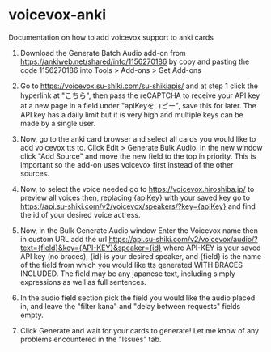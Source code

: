 # voicevox-anki
Documentation on how to add voicevox support to anki cards

1. Download the Generate Batch Audio add-on from https://ankiweb.net/shared/info/1156270186 by copy and pasting the code 1156270186 into Tools > Add-ons > Get Add-ons

2. Go to https://voicevox.su-shiki.com/su-shikiapis/ and at step 1 click the hyperlink at "こちら", then pass the reCAPTCHA to receive your API key at a new page in a field under "apiKeyをコピー", save this for later. The API key has a daily limit but it is very high and multiple keys can be made by a single user.

3. Now, go to the anki card browser and select all cards you would like to add voicevox tts to. Click Edit > Generate Bulk Audio. In the new window click "Add Source" and move the new field to the top in priority. This is important so the add-on uses voicevox first instead of the other sources.

4. Now, to select the voice needed go to https://voicevox.hiroshiba.jp/ to preview all voices then, replacing {apiKey} with your saved key go to https://api.su-shiki.com/v2/voicevox/speakers/?key={apiKey} and find the id of your desired voice actress.

5. Now, in the Bulk Generate Audio window Enter the Voicevox name then in custom URL add the url https://api.su-shiki.com/v2/voicevox/audio/?text={field}&key={API-KEY}&speaker={id} where API-KEY is your saved API key (no braces), {id} is your desired speaker, and {field} is the name of the field from which you would like tts generated WITH BRACES INCLUDED. The field may be any japanese text, including simply expressions as well as full sentences.

6. In the audio field section pick the field you would like the audio placed in, and leave the "filter kana" and "delay between requests" fields empty. 

7. Click Generate and wait for your cards to generate! Let me know of any problems encountered in the "Issues" tab.
